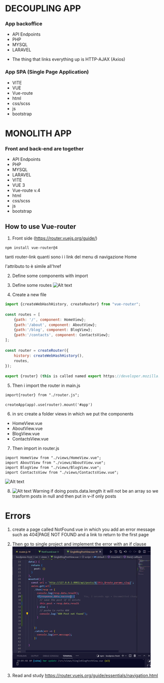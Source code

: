 # DECOUPLING APP

### App backoffice
* API Endpoints
* PHP 
* MYSQL
* LARAVEL

- The thing that links everything up is HTTP-AJAX (Axios)

### App SPA (Single Page Application)
* VITE
* VUE
* Vue-route
* html
* css/scss
* js
* bootstrap 

# MONOLITH APP

### Front and back-end are together 
* API Endpoints
* PHP 
* MYSQL
* LARAVEL
* VITE
* VUE 3
* Vue-route v.4 
* html
* css/scss
* js
* bootstrap 


## How to use Vue-router

1. Front side (https://router.vuejs.org/guide/)
```
npm install vue-router@4

```

tanti router-link quanti sono i i link del menu di navigazione
<router-link to="/">Home</router-link>

l'attributo to è simile all'href 

2. Define some components with import

3. Define some routes
![Alt text](image.png)

4. Create a new file
```router.js
import {createWebHashHistory, createRouter} from "vue-router";

const routes = [
    {path: '/', component: HomeView};
    {path:'/about', component: AboutView};
    {path:'/blog', component: BlogView};
    {path:'/contacts', component: ContactsView};
];

const router = createRouter({
    history: createWebHashHistory(),
    routes,
});

export {router} (this is called named export https://developer.mozilla.org/en-US/docs/web/javascript/reference/statements/export)

```
5. Then i import the router in main.js

```
import{router} from "./router.js";

createApp(app).use(router).mount('#app')

```
6. in src create a folder views in which we put the components

* HomeView.vue
* AboutView.vue
* BlogView.vue
* ContactsView.vue

7. Then import in router.js
```
import HomeView from "./views/HomeView.vue";
import AboutView from "./views/AboutView.vue";
import BlogView from "./views/BlogView.vue";
import ContactsView from "./views/ContactsView.vue";
```
![Alt text](image-1.png)

8. ![Alt text](image-2.png)
Warning if doing posts.data.length it will not be an array so we trasform posts in null and then put in v-if only posts


# Errors

1. create a page called NotFound.vue in which you add an error message such as 404|PAGE NOT FOUND and a link to return to the first page

2. Then go to single project and implement the error with an if clause
![Alt text](Error.png)

3. Read and study https://router.vuejs.org/guide/essentials/navigation.html 
